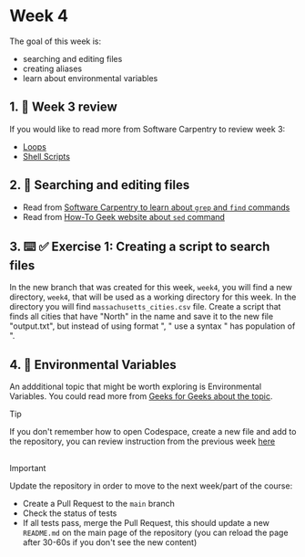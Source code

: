 <!--
  <<< Author notes: Step 4 >>>
  Start this step by acknowledging the previous step.
  Define terms and link to docs.github.com.
  TBD-step-4-notes.
-->

# Week 4

The goal of this week is:
- searching and editing files
- creating aliases
- learn about environmental variables

## 1. :book: Week 3 review
If you would like to read more from Software Carpentry to review week 3:
- [Loops](https://swcarpentry.github.io/shell-novice/05-loop.html)
- [Shell Scripts](https://swcarpentry.github.io/shell-novice/06-script.html)


## 2. :book: Searching and editing files
- Read from [Software Carpentry to learn about `grep` and `find` commands](https://swcarpentry.github.io/shell-novice/07-find.html)
- Read from [How-To Geek website about `sed` command](https://www.howtogeek.com/666395/how-to-use-the-sed-command-on-linux/)

## 3. :keyboard: :white_check_mark: Exercise 1: Creating a script to search files

In the new branch that was created for this week, `week4`, you will find a new directory, `week4`, that will be used as a working directory for this week. In the directory you will find `massachusetts_cities.csv` file.
Create a script that finds all cities that have "North" in the name and save it to the new file "output.txt",
but instead of using format "<City>, <Population>" use a syntax "<City> has population of <Population>".

## 4. :book: Environmental Variables

An addditional topic that might be worth exploring is Environmental Variables. 
You could read more from [Geeks for Geeks about the topic](https://www.geeksforgeeks.org/environment-variables-in-linux-unix/).



> [!TIP]
> If you don't remember how to open Codespace, create a new file and add to the repository, you can review instruction from the previous week [here](./week1/Readme.md)

##

> [!IMPORTANT]
> Update the repository in  order to move to the next week/part of the course:
>  - Create a Pull Request to the `main` branch
>  - Check the status of tests
>  - If all tests pass, merge the Pull Request, this should update a new `README.md` on the main page of the repository (you can reload the page after 30-60s if you don't see the new content)

